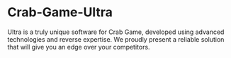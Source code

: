 # Crab-Game-Ultra
Ultra is a truly unique software for Crab Game, developed using advanced technologies and reverse expertise. We proudly present a reliable solution that will give you an edge over your competitors. 
